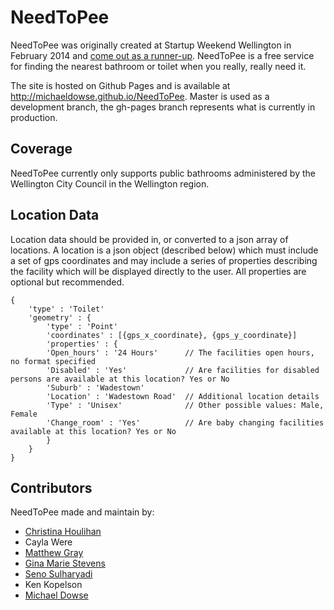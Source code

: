 # NeedToPee

NeedToPee was originally created at Startup Weekend Wellington in February 2014 and [come out as a runner-up](https://idealog.co.nz/venture/2014/02/music-app-tops-welly-startup-weekend).
NeedToPee is a free service for finding the nearest bathroom or toilet when you really, really need it.

The site is hosted on Github Pages and is available at http://michaeldowse.github.io/NeedToPee. Master is used as a development branch, the gh-pages branch represents what is currently in production.

## Coverage

NeedToPee currently only supports public bathrooms administered by the Wellington City Council in the Wellington region.

## Location Data

Location data should be provided in, or converted to a json array of locations. A location is a json object (described below) which must include a set of gps coordinates and may include a series of properties describing the facility which will be displayed directly to the user. All properties are optional but recommended.

    {
		'type' : 'Toilet'
		'geometry' : {
			'type' : 'Point'
			'coordinates' : [{gps_x_coordinate}, {gps_y_coordinate}]
			'properties' : {
			'Open_hours' : '24 Hours'      // The facilities open hours, no format specified
			'Disabled' : 'Yes'             // Are facilities for disabled persons are available at this location? Yes or No
			'Suburb' : 'Wadestown'
			'Location' : 'Wadestown Road'  // Additional location details
			'Type' : 'Unisex'              // Other possible values: Male, Female
			'Change_room' : 'Yes'          // Are baby changing facilities available at this location? Yes or No
			}
		}
    }

## Contributors

NeedToPee made and maintain by:

*   [Christina Houlihan](https://nz.linkedin.com/in/choulihan)
*   Cayla Were
*   [Matthew Gray](https://matthew.nz)
*   [Gina Marie Stevens](https://www.buildtiny.co.nz/our)
*   [Seno Sulharyadi](http://seno.me)
*   Ken Kopelson
*   [Michael Dowse](http://michael.dowse.co.nz/)
